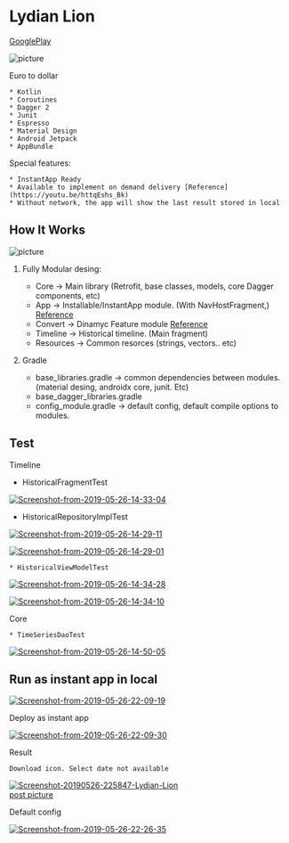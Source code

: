 # Lydian Lion 

[GooglePlay](https://play.google.com/store/apps/details?id=com.sc.lydianlion)

![picture](https://media.giphy.com/media/RiVeK5qEzqn9M0dt0t/giphy.gif)

Euro to dollar

	* Kotlin
	* Coroutines
	* Dagger 2
	* Junit
	* Espresso
	* Material Design
	* Android Jetpack
	* AppBundle

Special features:
	
	* InstantApp Ready
	* Available to implement on demand delivery [Reference](https://youtu.be/httqEshs_Bk)
	* Without network, the app will show the last result stored in local

## How It Works

![picture](https://cdn-images-1.medium.com/max/800/1*KnYBBZIDDeg4zVDDEcLw2A.png)

1. Fully Modular desing:

	* Core -> Main library (Retrofit, base classes, models, core Dagger components, etc)
	* App -> Installable/InstantApp module. (With NavHostFragment,) [Reference](https://developer.android.com/guide/navigation/navigation-getting-started)
	* Convert -> Dinamyc Feature module [Reference](https://developer.android.com/studio/projects/dynamic-delivery)
	* Timeline -> Historical timeline. (Main fragment)
	* Resources -> Common resorces (strings, vectors.. etc)

2. Gradle
	
	* base_libraries.gradle -> common dependencies between modules. (material desing, androidx core, junit. Etc)
	* base_dagger_libraries.gradle
	* config_module.gradle -> default config, default compile options to modules. 

## Test

Timeline

  * HistoricalFragmentTest

<a href="https://ibb.co/4VZ4Zdm"><img src="https://i.ibb.co/QKFYFdb/Screenshot-from-2019-05-26-14-33-04.png" alt="Screenshot-from-2019-05-26-14-33-04" border="0"></a>

  * HistoricalRepositoryImplTest
  
<a href="https://ibb.co/Y0JRcCL"><img src="https://i.ibb.co/SfHstj3/Screenshot-from-2019-05-26-14-29-11.png" alt="Screenshot-from-2019-05-26-14-29-11" border="0" /></a>
	 
<a href="https://imgbb.com/"><img src="https://i.ibb.co/bJgzpWp/Screenshot-from-2019-05-26-14-29-01.png" alt="Screenshot-from-2019-05-26-14-29-01" border="0" /></a>
   
	* HistoricalViewModelTest
  
<a href="https://ibb.co/J2s49r2"><img src="https://i.ibb.co/P46nd14/Screenshot-from-2019-05-26-14-34-28.png" alt="Screenshot-from-2019-05-26-14-34-28" border="0" /></a>
	  
<a href="https://imgbb.com/"><img src="https://i.ibb.co/xs5vTbV/Screenshot-from-2019-05-26-14-34-10.png" alt="Screenshot-from-2019-05-26-14-34-10" border="0" /></a>
    
  Core 

    * TimeSeriesDaoTest

<a href="https://ibb.co/3rvW4Dd"><img src="https://i.ibb.co/VjxDJ79/Screenshot-from-2019-05-26-14-50-05.png" alt="Screenshot-from-2019-05-26-14-50-05" border="0" /></a>

## Run as instant app in local

<a href="https://imgbb.com/"><img src="https://i.ibb.co/H4ZrvKq/Screenshot-from-2019-05-26-22-09-19.png" alt="Screenshot-from-2019-05-26-22-09-19" border="0"></a>

Deploy as instant app

<a href="https://ibb.co/QJvtM0K"><img src="https://i.ibb.co/WHvjfC2/Screenshot-from-2019-05-26-22-09-30.png" alt="Screenshot-from-2019-05-26-22-09-30" border="0"></a>

Result

	Download icon. Select date not available

<a href="https://ibb.co/S76rFyn"><img src="https://i.ibb.co/YTNZHQk/Screenshot-20190526-225847-Lydian-Lion.jpg" alt="Screenshot-20190526-225847-Lydian-Lion" border="0"></a><br /><a target='_blank' href='https://imgbb.com/'>post picture</a><br />

Default config

<a href="https://ibb.co/ZYjKjC9"><img src="https://i.ibb.co/2s9P9BJ/Screenshot-from-2019-05-26-22-26-35.png" alt="Screenshot-from-2019-05-26-22-26-35" border="0"></a>
